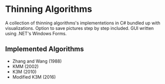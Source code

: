 # Thinning Algorithms

A collection of thinning algorithms's implementetions in C# bundled up with visualizations. Option to save pictures step by step included. GUI written using .NET's Windows Forms.

## Implemented Algorithms
- Zhang and Wang (1988)
- KMM (2002)
- K3M (2010)
- Modified K3M (2016)
